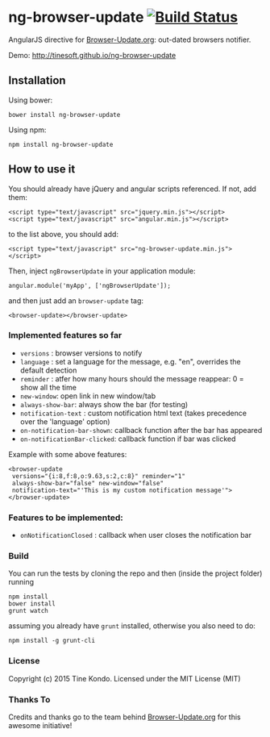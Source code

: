 ng-browser-update [![Build Status](https://travis-ci.org/tinesoft/ng-browser-update.svg)](https://travis-ci.org/tinesoft/ng-browser-update)
===========================================================================================================================================

AngularJS directive for [Browser-Update.org](http://browser-update.org): out-dated browsers notifier.

Demo: http://tinesoft.github.io/ng-browser-update

Installation
------------

Using bower:

```
bower install ng-browser-update
```

Using npm:

```
npm install ng-browser-update
```


How to use it
-------------

You should already have jQuery and  angular scripts referenced. If not, add them:

```
<script type="text/javascript" src="jquery.min.js"></script>
<script type="text/javascript" src="angular.min.js"></script>
```

to the list above, you should add:

```
<script type="text/javascript" src="ng-browser-update.min.js"></script>
```

Then, inject `ngBrowserUpdate` in your application module:

```
angular.module('myApp', ['ngBrowserUpdate']);
```

and then just add an `browser-update` tag:

```
<browser-update></browser-update>
```


### Implemented features so far

* `versions` : browser versions to notify
* `language` : set a language for the message, e.g. "en", overrides the default detection
* `reminder` : atfer how many hours should the message reappear: 0 = show all the time
* `new-window`: open link in new window/tab
* `always-show-bar`:  always show the bar (for testing)
* `notification-text` : custom notification html text (takes precedence over the 'language' option)
* `on-notification-bar-shown`: callback function after the bar has appeared
* `on-notificationBar-clicked`: callback function if bar was clicked

Example with some above features:

```
<browser-update  
 versions="{i:8,f:8,o:9.63,s:2,c:8}" reminder="1"
 always-show-bar="false" new-window="false" 
 notification-text="'This is my custom notification message'">
</browser-update>
```

### Features to be implemented:

* `onNotificationClosed` : callback when user closes the notification bar

### Build

You can run the tests by cloning the repo and then (inside the project folder) running

```
npm install
bower install
grunt watch
```

assuming you already have `grunt` installed, otherwise you also need to do:

```
npm install -g grunt-cli
```

### License

Copyright (c) 2015 Tine Kondo. Licensed under the MIT License (MIT)


### Thanks To

Credits and thanks go to the team behind [Browser-Update.org](http://browser-update.org) for this awesome initiative!




